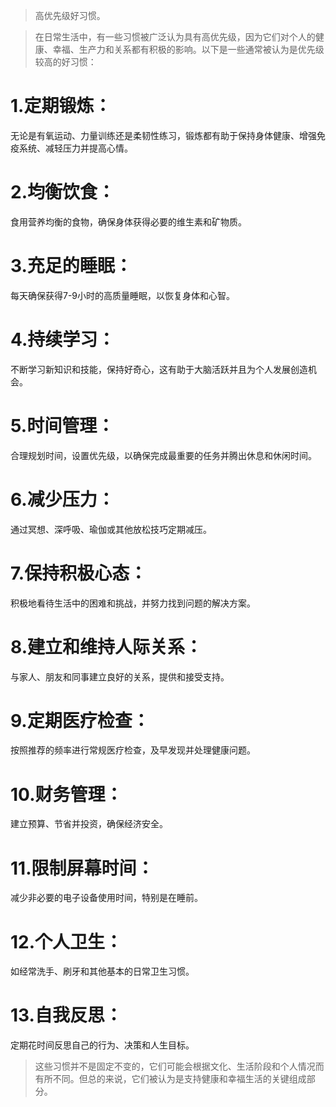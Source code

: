 >高优先级好习惯。

>在日常生活中，有一些习惯被广泛认为具有高优先级，因为它们对个人的健康、幸福、生产力和关系都有积极的影响。以下是一些通常被认为是优先级较高的好习惯：

# 1.定期锻炼：

无论是有氧运动、力量训练还是柔韧性练习，锻炼都有助于保持身体健康、增强免疫系统、减轻压力并提高心情。

# 2.均衡饮食：

食用营养均衡的食物，确保身体获得必要的维生素和矿物质。

# 3.充足的睡眠：

每天确保获得7-9小时的高质量睡眠，以恢复身体和心智。

# 4.持续学习：

不断学习新知识和技能，保持好奇心，这有助于大脑活跃并且为个人发展创造机会。

# 5.时间管理：

合理规划时间，设置优先级，以确保完成最重要的任务并腾出休息和休闲时间。

# 6.减少压力：

通过冥想、深呼吸、瑜伽或其他放松技巧定期减压。

# 7.保持积极心态：

积极地看待生活中的困难和挑战，并努力找到问题的解决方案。

# 8.建立和维持人际关系：

与家人、朋友和同事建立良好的关系，提供和接受支持。

# 9.定期医疗检查：

按照推荐的频率进行常规医疗检查，及早发现并处理健康问题。

# 10.财务管理：

建立预算、节省并投资，确保经济安全。

# 11.限制屏幕时间：

减少非必要的电子设备使用时间，特别是在睡前。

# 12.个人卫生：

如经常洗手、刷牙和其他基本的日常卫生习惯。

# 13.自我反思：

定期花时间反思自己的行为、决策和人生目标。

>这些习惯并不是固定不变的，它们可能会根据文化、生活阶段和个人情况而有所不同。但总的来说，它们被认为是支持健康和幸福生活的关键组成部分。
